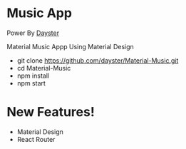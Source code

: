 # Music App

Power By [Dayster](http://daystar.yinmarbin.org/)

Material Music Appp Using Material Design

  - git clone https://github.com/dayster/Material-Music.git
  - cd Material-Music
  - npm install 
  - npm start

# New Features!

  - Material Design
  - React Router

